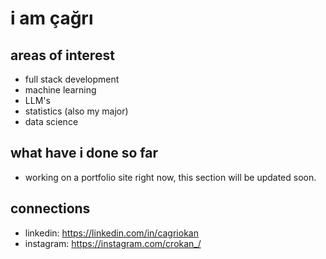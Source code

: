 # i am çağrı

## areas of interest
- full stack development
- machine learning
- LLM's
- statistics (also my major)
- data science

## what have i done so far
- working on a portfolio site right now, this section will be updated soon.

## connections
- linkedin: https://linkedin.com/in/cagriokan
- instagram: https://instagram.com/crokan_/
